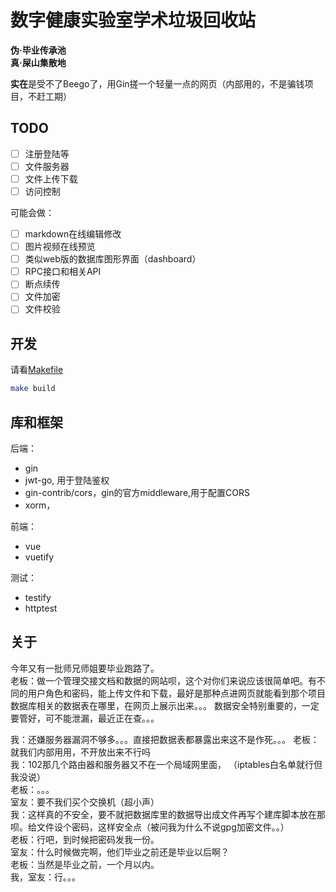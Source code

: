 # 数字健康实验室学术垃圾回收站

**伪·毕业传承池**  
**真·屎山集散地**

**实在**是受不了Beego了，用Gin搓一个轻量一点的网页（内部用的，不是骗钱项目，不赶工期）

## TODO

- [ ] 注册登陆等
- [ ] 文件服务器
- [ ] 文件上传下载
- [ ] 访问控制

可能会做：

- [ ] markdown在线编辑修改
- [ ] 图片视频在线预览
- [ ] 类似web版的数据库图形界面（dashboard）
- [ ] RPC接口和相关API
- [ ] 断点续传
- [ ] 文件加密
- [ ] 文件校验

## 开发

请看[Makefile](./Makefile)

```bash
make build
```

## 库和框架

后端：
 - gin
 - jwt-go, 用于登陆鉴权
 - gin-contrib/cors，gin的官方middleware,用于配置CORS
 - xorm，

前端：

 - vue
 - vuetify

测试：

- testify
- httptest

## 关于

今年又有一批师兄师姐要毕业跑路了。  
老板：做一个管理交接文档和数据的网站呗，这个对你们来说应该很简单吧。有不同的用户角色和密码，能上传文件和下载，最好是那种点进网页就能看到那个项目数据库相关的数据表在哪里，在网页上展示出来。。。
数据安全特别重要的，一定要管好，可不能泄漏，最近正在查。。。  

我：还嫌服务器漏洞不够多。。。直接把数据表都暴露出来这不是作死。。。
老板：就我们内部用用，不开放出来不行吗  
我：102那几个路由器和服务器又不在一个局域网里面，  （iptables白名单就行但我没说）  
老板：。。。  
室友：要不我们买个交换机（超小声）  
我：这样真的不安全，要不就把数据库里的数据导出成文件再写个建库脚本放在那呗。给文件设个密码，这样安全点（被问我为什么不说gpg加密文件。。）  
老板：行吧，到时候把密码发我一份。  
室友：什么时候做完啊，他们毕业之前还是毕业以后啊？  
老板：当然是毕业之前，一个月以内。  
我，室友：行。。。  